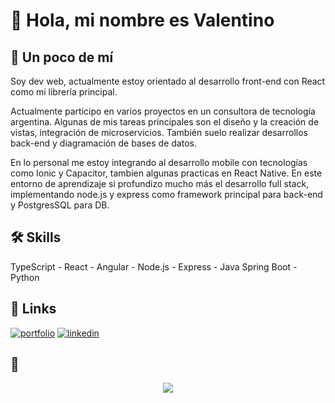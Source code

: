 # 👋 Hola, mi nombre es Valentino

## 🚀 Un poco de mí
Soy dev web, actualmente estoy orientado al desarrollo front-end con React como mi librería principal.

Actualmente participo en varios proyectos en un consultora de tecnología argentina. Algunas de mis tareas principales son el diseño y la creación de vistas, integración de microservicios. También suelo realizar desarrollos back-end y diagramación de bases de datos.

En lo personal me estoy integrando al desarrollo mobile con tecnologías como Ionic y Capacitor, tambien algunas practicas en React Native.
En este entorno de aprendizaje si profundizo mucho más el desarrollo full stack, implementando node.js y express como framework principal para back-end y PostgresSQL para DB.


## 🛠 Skills
TypeScript - React - Angular - Node.js - Express - Java Spring Boot - Python


## 🔗 Links
[![portfolio](https://img.shields.io/badge/my_portfolio-000?style=for-the-badge&logo=ko-fi&logoColor=white)](https://valentinom.vercel.app/)
[![linkedin](https://img.shields.io/badge/linkedin-0A66C2?style=for-the-badge&logo=linkedin&logoColor=white)](https://www.linkedin.com/in/valentino-machuca)

## 🎵
<div align="center"><img src="https://spotify-github-profile.vercel.app/api/view?uid=ehsjgwb3eivwhfszd1js9r9wi&cover_image=true&theme=default" /></div>
<br />
